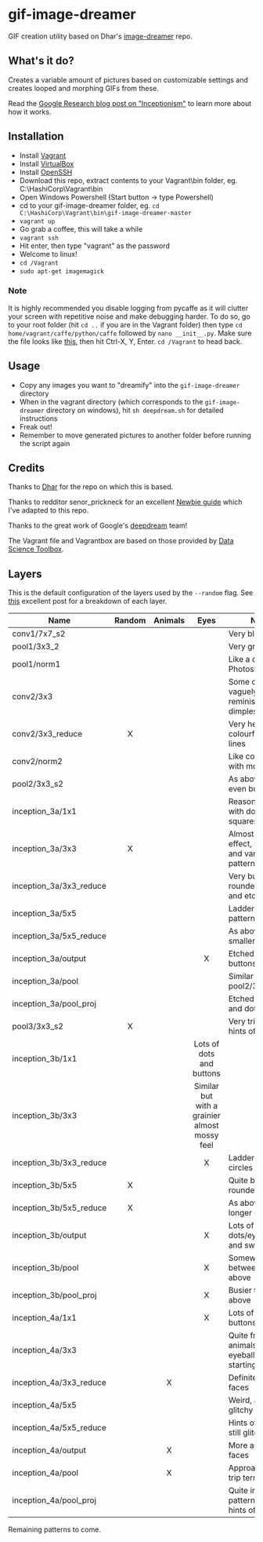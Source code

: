 # gif-image-dreamer
GIF creation utility based on Dhar's [image-dreamer](https://github.com/Dhar/image-dreamer) repo.

## What's it do?
Creates a variable amount of pictures based on customizable settings and creates looped and morphing GIFs from these.

Read the [Google Research blog post on "Inceptionism"](http://googleresearch.blogspot.ch/2015/06/inceptionism-going-deeper-into-neural.html) to learn more about how it works.

## Installation
 * Install [Vagrant](https://www.vagrantup.com/)
 * Install [VirtualBox](https://www.virtualbox.org/wiki/Downloads)
 * Install [OpenSSH](http://sshwindows.sourceforge.net/download/)
 * Download this repo, extract contents to your Vagrant\bin folder, eg. C:\HashiCorp\Vagrant\bin
 * Open Windows Powershell (Start button -> type Powershell)
 * cd to your gif-image-dreamer folder, eg. `cd C:\HashiCorp\Vagrant\bin\gif-image-dreamer-master`
 * `vagrant up`
 * Go grab a coffee, this will take a while
 * `vagrant ssh`
 * Hit enter, then type "vagrant" as the password
 * Welcome to linux!
 * `cd /Vagrant`
 * `sudo apt-get imagemagick`

### Note
It is highly recommended you disable logging from pycaffe as it will clutter your screen with repetitive noise and make debugging harder. To do so, go to your root folder (hit `cd ..` if you are in the Vagrant folder) then type `cd home/vagrant/caffe/python/caffe` followed by `nano __init__.py`. Make sure the file looks like [this](http://i.imgur.com/QOcJMhQ.png), then hit Ctrl-X, Y, Enter. `cd /Vagrant` to head back.

## Usage
 * Copy any images you want to "dreamify" into the `gif-image-dreamer` directory
 * When in the vagrant directory (which corresponds to the `gif-image-dreamer` directory on windows), hit `sh deepdream.sh` for detailed instructions
 * Freak out!
 * Remember to move generated pictures to another folder before running the script again

## Credits
Thanks to [Dhar](https://github.com/Dhar) for the repo on which this is based.

Thanks to redditor senor_prickneck for an excellent [Newbie guide](http://www.reddit.com/r/deepdream/comments/3c2s0v/newbie_guide_for_windows/) which I've adapted to this repo.

Thanks to the great work of Google's [deepdream](https://github.com/google/deepdream/blob/master/dream.ipynb) team!

The Vagrant file and Vagrantbox are based on those provided by [Data Science Toolbox](http://datasciencetoolbox.org/).

## Layers
This is the default configuration of the layers used by the `--random` flag. See [this](http://hideepdreams.tumblr.com/post/123387228638/testing-layers-of-googles-deepdreams) excellent post for a breakdown of each layer.

| Name | Random | Animals | Eyes | Notes |
|------|:------:|:-------:|:----:|-------|
| conv1/7x7_s2 | | | | Very blurry |
| pool1/3x3_2 | | | | Very grainy |
| pool1/norm1 | | | | Like a cheap Photoshop filter |
| conv2/3x3 | | | | Some depth, vaguely reminiscent of dimples |
| conv2/3x3_reduce | X | | | Very heavy, colourful thin long lines |
| conv2/norm2 | | | | Like conv2/3x3 with more colours |
| pool2/3x3_s2 | | | | As above but even busier |
| inception_3a/1x1 | | | | Reasonably light with dots and squares |
| inception_3a/3x3 | X | | | Almost a 3D effect, small lines and variating patterns |
| inception_3a/3x3_reduce | | | | Very busy, rounded patterns and etched lines |
| inception_3a/5x5 | | | | Ladder-like patterns |
| inception_3a/5x5_reduce | | | | As above, with smaller patterns |
| inception_3a/output | | | X | Etched lines and buttons |
| inception_3a/pool | | | | Similar to pool2/3x3_s2 |
| inception_3a/pool_proj | | | | Etched squares and dots |
| pool3/3x3_s2 | X | | | Very trippy, small hints of animals |
| inception_3b/1x1 | | | Lots of dots and buttons |
| inception_3b/3x3 | | | Similar but with a grainier almost mossy feel |
| inception_3b/3x3_reduce | | | X | Ladders and circles |
| inception_3b/5x5 | X | | | Quite busy, rounded squares |
| inception_3b/5x5_reduce | X | | | As above but longer shapes |
| inception_3b/output | | | X | Lots of small dots/eyes/buttons and swirly lines |
| inception_3b/pool | | | X | Somewhere in between the two above |
| inception_3b/pool_proj | | | X | Busier than the above |
| inception_4a/1x1 | | | X | Lots of small buttons |
| inception_4a/3x3 | | | | Quite freaky, animals and eyeballs are starting to appear |
| inception_4a/3x3_reduce | | X | | Definite animal faces |
| inception_4a/5x5 | | | | Weird, almost glitchy |
| inception_4a/5x5_reduce | | | | Hints of animals, still glitchy |
| inception_4a/output | | X | | More animal faces |
| inception_4a/pool | | X | | Approaching bad trip territory |
| inception_4a/pool_proj | | | | Quite intricate patterns, only hints of animals |

Remaining patterns to come.
